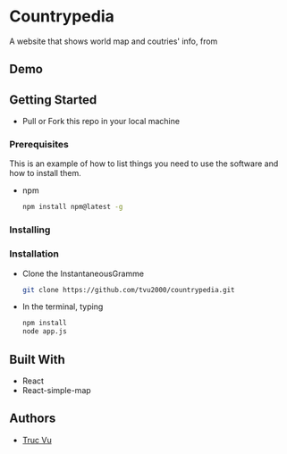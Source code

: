 # Countrypedia

A website that shows world map and coutries' info, from

## Demo

## Getting Started

- Pull or Fork this repo in your local machine

### Prerequisites

This is an example of how to list things you need to use the software and how to install them.

- npm
  ```sh
  npm install npm@latest -g
  ```

### Installing

### Installation

- Clone the InstantaneousGramme
  ```sh
  git clone https://github.com/tvu2000/countrypedia.git
  ```
- In the terminal, typing
  ```sh
  npm install
  node app.js
  ```

## Built With

- React
- React-simple-map

## Authors

- [Truc Vu](https://github.com/tvu2000)
